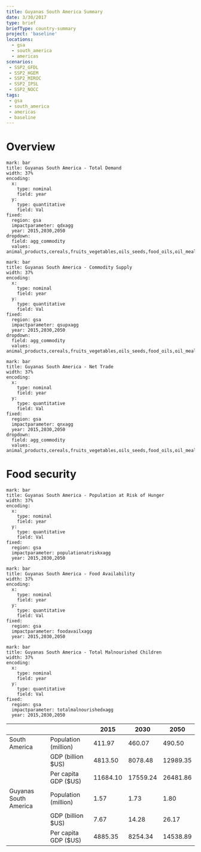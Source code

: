 ```yaml
---
title: Guyanas South America Summary
date: 3/30/2017
type: brief
briefType: country-summary
project: 'baseline'
locations:
  - gsa
  - south_america
  - americas
scenarios:
 - SSP2_GFDL
 - SSP2_HGEM
 - SSP2_MIROC
 - SSP2_IPSL
 - SSP2_NOCC
tags:
 - gsa
 - south_america
 - americas
 - baseline
---
```

# Overview 

```chart
mark: bar
title: Guyanas South America - Total Demand
width: 37%
encoding:
  x:
    type: nominal
    field: year
  y:
    type: quantitative
    field: Val
fixed:
  region: gsa
  impactparameter: qdxagg
  year: 2015,2030,2050
dropdown:
  field: agg_commodity
  values: animal_products,cereals,fruits_vegetables,oils_seeds,food_oils,oil_meals,other,pulses,roots_tubers,sugar
```

```chart
mark: bar
title: Guyanas South America - Commodity Supply
width: 37%
encoding:
  x:
    type: nominal
    field: year
  y:
    type: quantitative
    field: Val
fixed:
  region: gsa
  impactparameter: qsupxagg
  year: 2015,2030,2050
dropdown:
  field: agg_commodity
  values: animal_products,cereals,fruits_vegetables,oils_seeds,food_oils,oil_meals,other,pulses,roots_tubers,sugar
```

```chart
mark: bar
title: Guyanas South America - Net Trade
width: 37%
encoding:
  x:
    type: nominal
    field: year
  y:
    type: quantitative
    field: Val
fixed:
  region: gsa
  impactparameter: qnxagg
  year: 2015,2030,2050
dropdown:
  field: agg_commodity
  values: animal_products,cereals,fruits_vegetables,oils_seeds,food_oils,oil_meals,other,pulses,roots_tubers,sugar
```

# Food security

```chart
mark: bar
title: Guyanas South America - Population at Risk of Hunger
width: 37%
encoding:
  x:
    type: nominal
    field: year
  y:
    type: quantitative
    field: Val
fixed:
  region: gsa
  impactparameter: populationatriskxagg
  year: 2015,2030,2050
```

```chart
mark: bar
title: Guyanas South America - Food Availability
width: 37%
encoding:
  x:
    type: nominal
    field: year
  y:
    type: quantitative
    field: Val
fixed:
  region: gsa
  impactparameter: foodavailxagg
  year: 2015,2030,2050
```

```chart
mark: bar
title: Guyanas South America - Total Malnourished Children
width: 37%
encoding:
  x:
    type: nominal
    field: year
  y:
    type: quantitative
    field: Val
fixed:
  region: gsa
  impactparameter: totalmalnourishedxagg
  year: 2015,2030,2050
```

|   |   | 2015 | 2030 | 2050 |
|---|---|---|---|---|
| South America | Population (million) | 411.97 | 460.07 | 490.50 |
|  | GDP (billion $US) | 4813.50 | 8078.48 | 12989.35 |
|  | Per capita GDP ($US) | 11684.10 | 17559.24 | 26481.86 |
| Guyanas South America | Population (million) | 1.57 | 1.73 | 1.80 |
|  | GDP (billion $US) | 7.67 | 14.28 | 26.17 |
|  | Per capita GDP ($US) | 4885.35| 8254.34| 14538.89|